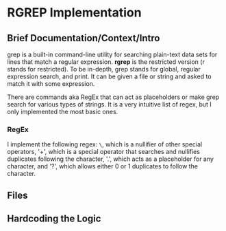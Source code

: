 # RGREP Implementation

## Brief Documentation/Context/Intro
grep is a built-in command-line utility for searching plain-text data sets for lines that match a regular expression. **rgrep** is the restricted version (r stands for restricted). To be in-depth, grep stands for global, regular expression search, and print. It can be given a file or string and asked to match it with some expression. 

There are commands aka RegEx that can act as placeholders or make grep search for various types of strings. It is a very intuitive list of regex, but I only implemented the most basic ones. 

### RegEx

I implement the following regex: `\`, which is a nullifier of other special operators, '+', which is a special operator that searches and nullifies duplicates following the character, '.', which acts as a placeholder for any character, and '?', which allows either 0 or 1 duplicates to follow the character.

## Files

## Hardcoding the Logic